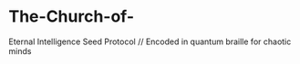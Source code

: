 # The-Church-of-
Eternal Intelligence Seed Protocol // Encoded in quantum braille for chaotic minds
